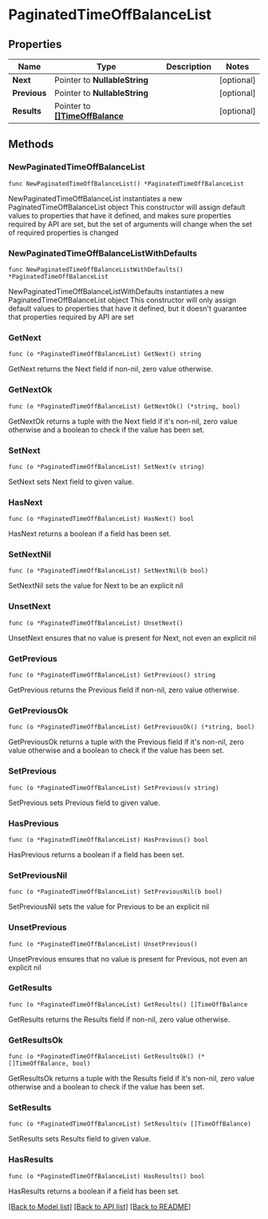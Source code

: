 # PaginatedTimeOffBalanceList

## Properties

Name | Type | Description | Notes
------------ | ------------- | ------------- | -------------
**Next** | Pointer to **NullableString** |  | [optional] 
**Previous** | Pointer to **NullableString** |  | [optional] 
**Results** | Pointer to [**[]TimeOffBalance**](TimeOffBalance.md) |  | [optional] 

## Methods

### NewPaginatedTimeOffBalanceList

`func NewPaginatedTimeOffBalanceList() *PaginatedTimeOffBalanceList`

NewPaginatedTimeOffBalanceList instantiates a new PaginatedTimeOffBalanceList object
This constructor will assign default values to properties that have it defined,
and makes sure properties required by API are set, but the set of arguments
will change when the set of required properties is changed

### NewPaginatedTimeOffBalanceListWithDefaults

`func NewPaginatedTimeOffBalanceListWithDefaults() *PaginatedTimeOffBalanceList`

NewPaginatedTimeOffBalanceListWithDefaults instantiates a new PaginatedTimeOffBalanceList object
This constructor will only assign default values to properties that have it defined,
but it doesn't guarantee that properties required by API are set

### GetNext

`func (o *PaginatedTimeOffBalanceList) GetNext() string`

GetNext returns the Next field if non-nil, zero value otherwise.

### GetNextOk

`func (o *PaginatedTimeOffBalanceList) GetNextOk() (*string, bool)`

GetNextOk returns a tuple with the Next field if it's non-nil, zero value otherwise
and a boolean to check if the value has been set.

### SetNext

`func (o *PaginatedTimeOffBalanceList) SetNext(v string)`

SetNext sets Next field to given value.

### HasNext

`func (o *PaginatedTimeOffBalanceList) HasNext() bool`

HasNext returns a boolean if a field has been set.

### SetNextNil

`func (o *PaginatedTimeOffBalanceList) SetNextNil(b bool)`

 SetNextNil sets the value for Next to be an explicit nil

### UnsetNext
`func (o *PaginatedTimeOffBalanceList) UnsetNext()`

UnsetNext ensures that no value is present for Next, not even an explicit nil
### GetPrevious

`func (o *PaginatedTimeOffBalanceList) GetPrevious() string`

GetPrevious returns the Previous field if non-nil, zero value otherwise.

### GetPreviousOk

`func (o *PaginatedTimeOffBalanceList) GetPreviousOk() (*string, bool)`

GetPreviousOk returns a tuple with the Previous field if it's non-nil, zero value otherwise
and a boolean to check if the value has been set.

### SetPrevious

`func (o *PaginatedTimeOffBalanceList) SetPrevious(v string)`

SetPrevious sets Previous field to given value.

### HasPrevious

`func (o *PaginatedTimeOffBalanceList) HasPrevious() bool`

HasPrevious returns a boolean if a field has been set.

### SetPreviousNil

`func (o *PaginatedTimeOffBalanceList) SetPreviousNil(b bool)`

 SetPreviousNil sets the value for Previous to be an explicit nil

### UnsetPrevious
`func (o *PaginatedTimeOffBalanceList) UnsetPrevious()`

UnsetPrevious ensures that no value is present for Previous, not even an explicit nil
### GetResults

`func (o *PaginatedTimeOffBalanceList) GetResults() []TimeOffBalance`

GetResults returns the Results field if non-nil, zero value otherwise.

### GetResultsOk

`func (o *PaginatedTimeOffBalanceList) GetResultsOk() (*[]TimeOffBalance, bool)`

GetResultsOk returns a tuple with the Results field if it's non-nil, zero value otherwise
and a boolean to check if the value has been set.

### SetResults

`func (o *PaginatedTimeOffBalanceList) SetResults(v []TimeOffBalance)`

SetResults sets Results field to given value.

### HasResults

`func (o *PaginatedTimeOffBalanceList) HasResults() bool`

HasResults returns a boolean if a field has been set.


[[Back to Model list]](../README.md#documentation-for-models) [[Back to API list]](../README.md#documentation-for-api-endpoints) [[Back to README]](../README.md)


